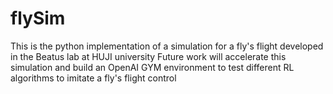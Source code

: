 # flySim
This is the python implementation of a simulation for a fly's flight developed in the Beatus lab at HUJI university
Future work will accelerate this simulation and build an OpenAI GYM environment to test different RL algorithms to imitate a fly's flight control
